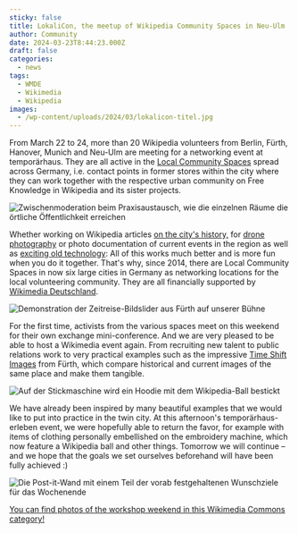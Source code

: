 ```yaml
---
sticky: false
title: LokaliCon, the meetup of Wikipedia Community Spaces in Neu-Ulm
author: Community
date: 2024-03-23T8:44:23.000Z
draft: false
categories:
  - news
tags:
  - WMDE
  - Wikimedia
  - Wikipedia
images: 
  - /wp-content/uploads/2024/03/lokalicon-titel.jpg
---
```


From March 22 to 24, more than 20 Wikipedia volunteers from Berlin, Fürth, Hanover, Munich and Neu-Ulm are meeting for a networking event at temporärhaus. They are all active in the [Local Community Spaces](https://de.wikipedia.org/wiki/Wikipedia:F%C3%B6rderung/Lokale_Community-R%C3%A4ume) spread across Germany, i.e. contact points in former stores within the city where they can work together with the respective urban community on Free Knowledge in Wikipedia and its sister projects.

![Zwischenmoderation beim Praxisaustausch, wie die einzelnen Räume die örtliche Öffentlichkeit erreichen](/wp-content/uploads/2024/03/lokalicon-programm.jpg)

Whether working on Wikipedia articles [on the city's history,](https://www.fuerthwiki.de/wiki/index.php/Kategorie:Geschichte) for [drone photography](https://de.wikipedia.org/wiki/Wikipedia:Lokal_K/Drohnenfotografie) or photo documentation of current events in the region as well as [exciting old technology](https://de.wikipedia.org/wiki/Wikipedia:Lokal_K/Lokalfotografie): All of this works much better and is more fun when you do it together. That's why, since 2014, there are Local Community Spaces in now six large cities in Germany as networking locations for the local volunteering community. They are all financially supported by [Wikimedia Deutschland](https://www.wikimedia.de).

![Demonstration der Zeitreise-Bildslider aus Fürth auf unserer Bühne](/wp-content/uploads/2024/03/lokalicon-slider.jpg)

For the first time, activists from the various spaces meet on this weekend for their own exchange mini-conference. And we are very pleased to be able to host a Wikimedia event again. From recruiting new talent to public relations work to very practical examples such as the impressive [Time Shift Images](https://www.klein-aber-fein.de/zeitverschiebungen/) from Fürth, which compare historical and current images of the same place and make them tangible.

![Auf der Stickmaschine wird ein Hoodie mit dem Wikipedia-Ball bestickt](/wp-content/uploads/2024/03/lokalicon-hoodie.jpg)

We have already been inspired by many beautiful examples that we would like to put into practice in the twin city. At this afternoon's temporärhaus-erleben event, we were hopefully able to return the favor, for example with items of clothing personally embellished on the embroidery machine, which now feature a Wikipedia ball and other things. Tomorrow we will continue – and we hope that the goals we set ourselves beforehand will have been fully achieved :)

![Die Post-it-Wand mit einem Teil der vorab festgehaltenen Wunschziele für das Wochenende](/wp-content/uploads/2024/03/lokalicon-erfolgreich.jpg)

[You can find photos of the workshop weekend in this Wikimedia Commons category!](https://commons.wikimedia.org/wiki/Category:LokaliCon_2024)
